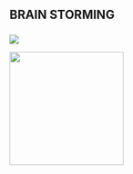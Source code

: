 ## BRAIN STORMING
###
![](phase1/pic1.JEPG)

<img src="Internal storage/DCIM/CamScanner/CamScanner 12-03-2021 21.25.jpg"  width="200"/>
